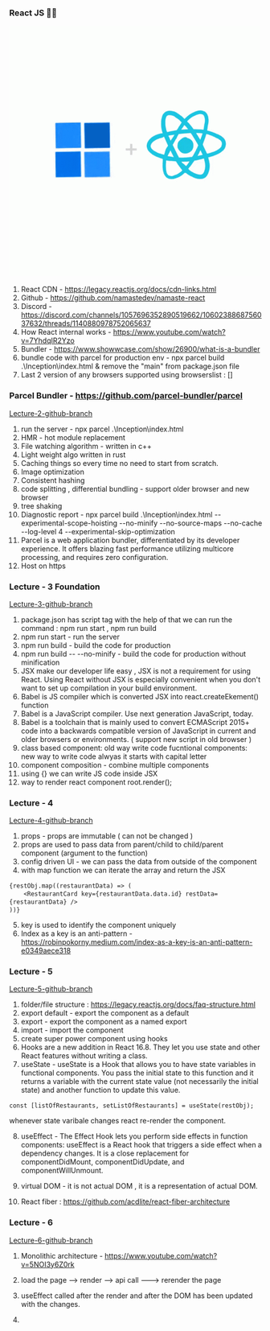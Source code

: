 ### React JS 🧑‍💻
![Alt text](image.png)


1. React CDN - https://legacy.reactjs.org/docs/cdn-links.html
2. Github - https://github.com/namastedev/namaste-react
3. Discord - https://discord.com/channels/1057696352890519662/1060238868756037632/threads/1140880978752065637
4. How React internal works - https://www.youtube.com/watch?v=7YhdqIR2Yzo
5. Bundler - https://www.showwcase.com/show/26900/what-is-a-bundler
6. bundle code with parcel for production env - npx parcel build .\Inception\index.html  & remove the "main" from package.json file 
7. Last 2 version of any browsers supported using browserslist : []

### Parcel Bundler - https://github.com/parcel-bundler/parcel
[Lecture-2-github-branch](https://github.com/jayeshd7/ReactInternal/tree/main)
1. run the server - npx parcel .\Inception\index.html
2. HMR - hot module replacement
3. File watching algorithm - written in c++
4. Light weight algo written in rust
5. Caching things so every time no need to start from scratch.
6. Image optimization
7. Consistent hashing
8. code splitting , differential bundling - support older browser and new browser
9. tree shaking
10. Diagnostic report - npx parcel build .\Inception\index.html --experimental-scope-hoisting --no-minify --no-source-maps --no-cache --log-level 4 --experimental-skip-optimization
11. Parcel is a web application bundler, differentiated by its developer experience. It offers blazing fast performance utilizing multicore processing, and requires zero configuration.
12. Host on https 


### Lecture - 3 Foundation
[Lecture-3-github-branch](https://github.com/jayeshd7/ReactInternal/tree/lecture_3_laying_foundation)
1. package.json has script tag with the help of that we can run the command : npm run start , npm run build
2. npm run start - run the server
3. npm run build - build the code for production
4. npm run build -- --no-minify - build the code for production without minification
5. JSX make our developer life easy , JSX is not a requirement for using React. Using React without JSX is especially convenient when you don't want to set up compilation in your build environment.
6. Babel is JS compiler which is converted JSX into react.createEkement() function
7. Babel is a JavaScript compiler. Use next generation JavaScript, today.
8. Babel is a toolchain that is mainly used to convert ECMAScript 2015+ code into a backwards compatible version of JavaScript in current and older browsers or environments. ( support new script in old browser )
9. class based component: old way write code
fucntional components: new way to write code
alwyas it starts with capital letter
10. component composition - combine multiple components
11. using {} we can write JS code inside JSX
12.  way to render react component root.render(<HeadingComponent />);

### Lecture - 4
[Lecture-4-github-branch](https://github.com/jayeshd7/ReactInternal/tree/lecture_4)
1. props - props are immutable ( can not be changed )
2. props are used to pass data from parent/child to child/parent component (argument to the function)
3. config driven UI - we can pass the data from outside of the component
4. with map function we can iterate the array and return the JSX
```
{restObj.map((restaurantData) => (
    <RestaurantCard key={restaurantData.data.id} restData={restaurantData} />
))}

```
5. key is used to identify the component uniquely
6. Index as a key is an anti-pattern - https://robinpokorny.medium.com/index-as-a-key-is-an-anti-pattern-e0349aece318


### Lecture - 5
[Lecture-5-github-branch](https://github.com/jayeshd7/ReactInternal/tree/lecture_5)
1. folder/file structure : https://legacy.reactjs.org/docs/faq-structure.html
2. export default - export the component as a default
3. export - export the component as a named export
4. import - import the component
5. create super power component using hooks
6. Hooks are a new addition in React 16.8. They let you use state and other React features without writing a class.
7. useState - useState is a Hook that allows you to have state variables in functional components. You pass the initial state to this function and it returns a variable with the current state value (not necessarily the initial state) and another function to update this value.
```
const [listOfRestaurants, setListOfRestaurants] = useState(restObj);
```
whenever state varibale changes react re-render the component.

8. useEffect - The Effect Hook lets you perform side effects in function components: useEffect is a React hook that triggers a side effect when a dependency changes. It is a close replacement for componentDidMount, componentDidUpdate, and componentWillUnmount.

9. virtual DOM - it is not actual DOM , it is a representation of actual DOM.

10. React fiber : https://github.com/acdlite/react-fiber-architecture

### Lecture - 6
[Lecture-6-github-branch](https://github.com/jayeshd7/ReactInternal/tree/lecture_6)

1. Monolithic architecture - https://www.youtube.com/watch?v=5NOI3y6Z0rk

2. load the page --> render --> api call ---> rerender the page

3. useEffect called after the render and after the DOM has been updated with the changes.

4. 